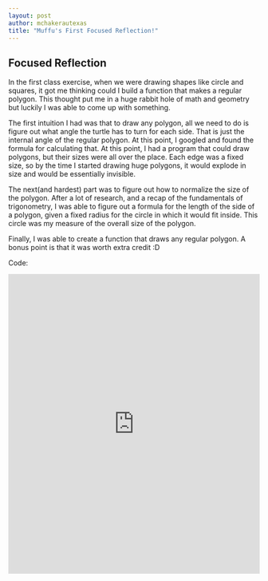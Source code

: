 ```yaml
---
layout: post
author: mchakerautexas
title: "Muffu's First Focused Reflection!"
---
```


## Focused Reflection
In the first class exercise, when we were drawing shapes like circle and squares, it got me thinking could I build a function that makes a regular polygon. This thought put me in a huge rabbit hole of math and geometry but luckily I was able to come up with something. 

The first intuition I had was that to draw any polygon, all we need to do is figure out what angle the turtle has to turn for each side. That is just the internal angle of the regular polygon. At this point, I googled and found the formula for calculating that. At this point, I had a program that could draw polygons, but their sizes were all over the place. Each edge was a fixed size, so by the time I started drawing huge polygons, it would explode in size and would be essentially invisible.

The next(and hardest) part was to figure out how to normalize the size of the polygon. After a lot of research, and a recap of the fundamentals of trigonometry, I was able to figure out a formula for the length of the side of a polygon, given a fixed radius for the circle in which it would fit inside. This circle was my measure of the overall size of the polygon.

Finally, I was able to create a function that draws any regular polygon. A bonus point is that it was worth extra credit :D

Code:
<iframe src="https://trinket.io/embed/python/1377ae1ec1" width="100%" height="600" frameborder="0" marginwidth="0" marginheight="0" allowfullscreen></iframe>
